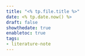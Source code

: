 ```yaml
---
title: "<% tp.file.title %>"
date: <% tp.date.now() %>
draft: false
showthedate: true
enabletoc: true
tags:
- literature-note
---
```



